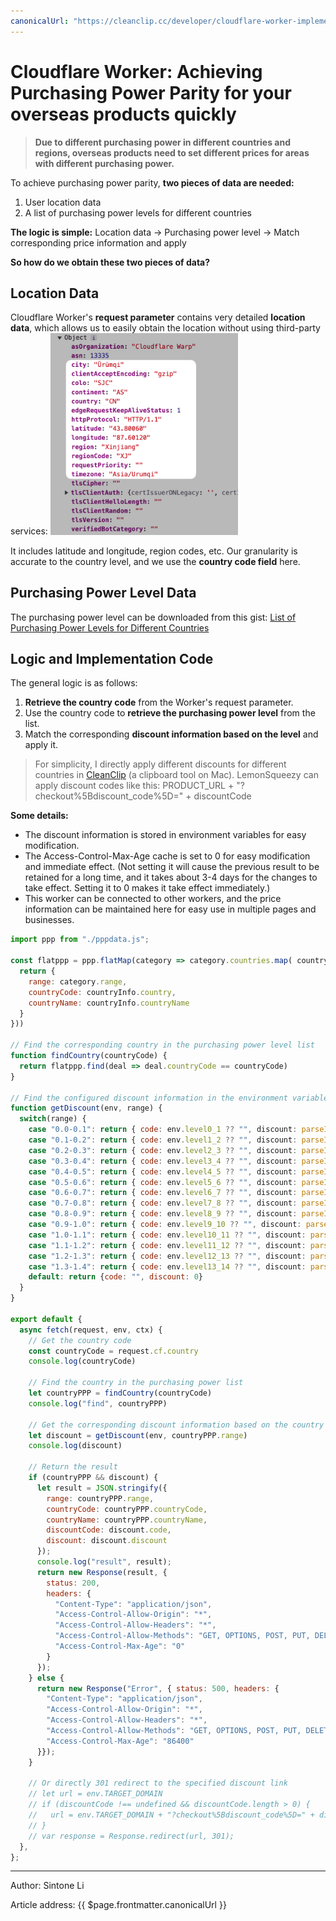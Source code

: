 ```yaml
---
canonicalUrl: "https://cleanclip.cc/developer/cloudflare-worker-implements-purchasing-power-parity/"
---
```


# Cloudflare Worker: Achieving Purchasing Power Parity for your overseas products quickly

> **Due to different purchasing power in different countries and regions, overseas products need to set different prices for areas with different purchasing power.**

To achieve purchasing power parity, **two pieces of data are needed:**

1. User location data
2. A list of purchasing power levels for different countries

**The logic is simple:**
Location data -> Purchasing power level -> Match corresponding price information and apply

**So how do we obtain these two pieces of data?**

## Location Data
Cloudflare Worker's **request parameter** contains very detailed **location data**, which allows us to easily obtain the location without using third-party services:
<img alt="Cloudflare Worker request field" src="./cloudflare-request-location-field.png" width="300px"/>

It includes latitude and longitude, region codes, etc. Our granularity is accurate to the country level, and we use the **country code field** here.

## Purchasing Power Level Data
The purchasing power level can be downloaded from this gist: [List of Purchasing Power Levels for Different Countries](https://gist.github.com/auv1107/999c97a62338833f93b6c3cc5ae08ce8)

## Logic and Implementation Code
The general logic is as follows:
1. **Retrieve the country code** from the Worker's request parameter.
2. Use the country code to **retrieve the purchasing power level** from the list.
3. Match the corresponding **discount information based on the level** and apply it.

> For simplicity, I directly apply different discounts for different countries in [CleanClip](https://cleanclip.cc) (a clipboard tool on Mac).
> LemonSqueezy can apply discount codes like this: PRODUCT_URL + "?checkout%5Bdiscount_code%5D=" + discountCode

**Some details:**
- The discount information is stored in environment variables for easy modification.
- The Access-Control-Max-Age cache is set to 0 for easy modification and immediate effect. (Not setting it will cause the previous result to be retained for a long time, and it takes about 3-4 days for the changes to take effect. Setting it to 0 makes it take effect immediately.)
- This worker can be connected to other workers, and the price information can be maintained here for easy use in multiple pages and businesses.

```js
import ppp from "./pppdata.js";

const flatppp = ppp.flatMap(category => category.countries.map( countryInfo => {
  return {
    range: category.range,
    countryCode: countryInfo.country,
    countryName: countryInfo.countryName
  }
}))

// Find the corresponding country in the purchasing power level list
function findCountry(countryCode) {
  return flatppp.find(deal => deal.countryCode == countryCode)
}

// Find the configured discount information in the environment variables based on the purchasing power level
function getDiscount(env, range) {
  switch(range) {
    case "0.0-0.1": return { code: env.level0_1 ?? "", discount: parseInt(env.level0_1_discount ?? "0") ?? 0 }
    case "0.1-0.2": return { code: env.level1_2 ?? "", discount: parseInt(env.level1_2_discount ?? "0") ?? 0 }
    case "0.2-0.3": return { code: env.level2_3 ?? "", discount: parseInt(env.level2_3_discount ?? "0") ?? 0 }
    case "0.3-0.4": return { code: env.level3_4 ?? "", discount: parseInt(env.level3_4_discount ?? "0") ?? 0 }
    case "0.4-0.5": return { code: env.level4_5 ?? "", discount: parseInt(env.level4_5_discount ?? "0") ?? 0 }
    case "0.5-0.6": return { code: env.level5_6 ?? "", discount: parseInt(env.level5_6_discount ?? "0") ?? 0 }
    case "0.6-0.7": return { code: env.level6_7 ?? "", discount: parseInt(env.level6_7_discount ?? "0") ?? 0 }
    case "0.7-0.8": return { code: env.level7_8 ?? "", discount: parseInt(env.level7_8_discount ?? "0") ?? 0 }
    case "0.8-0.9": return { code: env.level8_9 ?? "", discount: parseInt(env.level8_9_discount ?? "0") ?? 0 }
    case "0.9-1.0": return { code: env.level9_10 ?? "", discount: parseInt(env.level9_10_discount ?? "0") ?? 0 }
    case "1.0-1.1": return { code: env.level10_11 ?? "", discount: parseInt(env.level10_11_discount ?? "0") ?? 0 }
    case "1.1-1.2": return { code: env.level11_12 ?? "", discount: parseInt(env.level11_12_discount ?? "0") ?? 0 }
    case "1.2-1.3": return { code: env.level12_13 ?? "", discount: parseInt(env.level12_13_discount ?? "0") ?? 0 }
    case "1.3-1.4": return { code: env.level13_14 ?? "", discount: parseInt(env.level13_14_discount ?? "0") ?? 0 }
    default: return {code: "", discount: 0}
  }
}

export default {
  async fetch(request, env, ctx) {
    // Get the country code
    const countryCode = request.cf.country
    console.log(countryCode)

    // Find the country in the purchasing power list
    let countryPPP = findCountry(countryCode)
    console.log("find", countryPPP)

    // Get the corresponding discount information based on the country's purchasing power
    let discount = getDiscount(env, countryPPP.range)
    console.log(discount)

    // Return the result
    if (countryPPP && discount) {
      let result = JSON.stringify({
        range: countryPPP.range,
        countryCode: countryPPP.countryCode,
        countryName: countryPPP.countryName,
        discountCode: discount.code,
        discount: discount.discount
      });
      console.log("result", result);
      return new Response(result, {
        status: 200,
        headers: {
          "Content-Type": "application/json",
          "Access-Control-Allow-Origin": "*",
          "Access-Control-Allow-Headers": "*",
          "Access-Control-Allow-Methods": "GET, OPTIONS, POST, PUT, DELETE",
          "Access-Control-Max-Age": "0"
        }
      });
    } else {
      return new Response("Error", { status: 500, headers: {
        "Content-Type": "application/json",
        "Access-Control-Allow-Origin": "*",
        "Access-Control-Allow-Headers": "*",
        "Access-Control-Allow-Methods": "GET, OPTIONS, POST, PUT, DELETE",
        "Access-Control-Max-Age": "86400"
      }});
    }

    // Or directly 301 redirect to the specified discount link
    // let url = env.TARGET_DOMAIN
    // if (discountCode !== undefined && discountCode.length > 0) {
    //   url = env.TARGET_DOMAIN + "?checkout%5Bdiscount_code%5D=" + discountCode
    // }
    // var response = Response.redirect(url, 301);
  },
};
```


---

Author: Sintone Li

Article address: {{ $page.frontmatter.canonicalUrl }}
